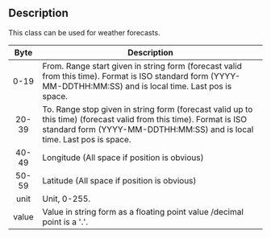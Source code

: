## Description

This class can be used for weather forecasts.

 |    Byte    | Description |
 | :--------: | ------------------------------------------------------------------------------------------------------------------------------------------------------------------------------------------ |
 | 0-19 | From. Range start given in string form (forecast valid from this time). Format is ISO standard form (YYYY-MM-DDTHH:MM:SS) and is local time.  Last pos is space.                                 |
 |   20-39   | To. Range stop given in string form (forecast valid up to this time)  (forecast valid from this time). Format is ISO standard form (YYYY-MM-DDTHH:MM:SS) and is local time. Last pos is space. |
 | 40-49  | Longitude (All space if position is obvious) |
 |  50-59  | Latitude (All space if position is obvious)  |
 |    unit    | Unit, 0-255.  |
 |   value    | Value in string form as a floating point value /decimal point is a '.'. |
